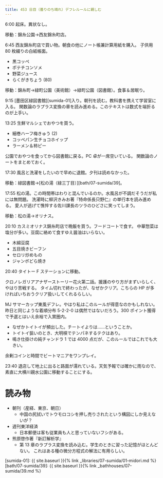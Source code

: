 ```yaml
---
title: 453 日目（曇りのち晴れ）デフレルールに親しむ
---
```


6:00 起床。異状なし。

移動：錦糸公園→西友錦糸町店。

6:45 西友錦糸町店で買い物。朝食の他にノート帳兼計算用紙を購入。
子供用 80 枚綴りの白紙帳面。
* 黒コッペ
* ポテチコンソメ
* 野菜ジュース
* らくがきちょう (80)

移動：錦糸町→緑町公園（美術館）→緑町公園（図書館）。食事＆居眠り。

9:15 [墨田区緑図書館][sumida-01]入り。朝刊を読む。教科書を携えて学習室に入る。
関数論のラプラス変換の章を読み進める。このテキストは数式を端折るのが上手い。

13:25 生鮮マルシェでおやつを買う。
* 細巻ハーフ梅きゅう (2)
* コッペパン生チョコホイップ
* ラーメン＆柿ピー

公園でおやつを食ってから図書館に戻る。PC 卓が一席空いている。
関数論のノートをまとめておく。

17:30 風呂と洗濯をしたいので早めに退館。夕刊は読めなかった。

移動：緑図書館→[松の湯（緑三丁目）][bath/07-sumida/39]。

17:55 松の湯。この時間帯はわりと混んでいるのか。水風呂が不調だそうだが私には無問題。
洗濯時に柳沢きみお著『特命係長只野仁』の単行本を読み進める。
愛人が逃げて憔悴する佐川課長のツラのひどさに笑ってしまう。

移動：松の湯→オリナス。

20:10 カスミオリナス錦糸町店で晩飯を買う。フードコートで食す。
中華惣菜は塩分が多い。豆腐に絡めて食すゆえ醤油はいらない。
* 木綿豆腐
* 五目焼きビーフン
* セロリ炒めもの
* ジャンボどら焼き

20:40 タイトー F ステーションに移動。

クロノレガリアアナザーストーリー花火第二話。援護のやり方がまずいらしく、やはり苦戦する。
タイム切れで終わったが、なぜかクリア。こちらの HP が多ければいちおうクリア扱いしてくれるらしい。

MJ サマーカップ東風デフレ。やはり私はこのルールが得意なのかもしれない。
昨日と同じような着順分布 5-2-2-0 は偶然ではないだろう。300 ポイント獲得で予選とはいえ余裕で入賞圏内。
* なぜかトイトイが頻出した。チートイよりは……ということか。
* トイトイ狙いのとき、大明槓でテンパネするテクはあり。
* 鳴き仕掛けの純チャンドラ 1 では 4000 点だが、このルールではこれでも大きい。

余剰コインと時間でビートマニアをワンプレイ。

23:40 退店して地上に出ると路面が濡れている。天気予報では確かに雨なので、素直に大横川親水公園に移動することにする。

# 読み物

* 朝刊（産経、東京、朝日）
  * 中国の尻拭いでトウモロコシを押し売りされたという構図にしか見えないが？
* 週刊東洋経済
  * 日本郵便は客も従業員も人と思っていないフシがある。
* 熊原啓作著『新訂解析学』
  * 第 13 章のラプラス変換を読み込む。学生のときに習った記憶がほとんどない。
    これはある種の微分方程式の解法に有用らしい。

[sumida-01]: {{ site.baseurl }}{% link _libraries/07-sumida/01-midori.md %}
[bath/07-sumida/39]: {{ site.baseurl }}{% link _bathhouses/07-sumida/39.md %}
